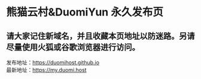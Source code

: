 # 熊猫云村&DuomiYun 永久发布页  
## 请大家记住新域名，并且收藏本页地址以防迷路。另请尽量使用火狐或谷歌浏览器进行访问。  
发布地址：https://duomihost.github.io  
最新地址：https://my.duomi.host
